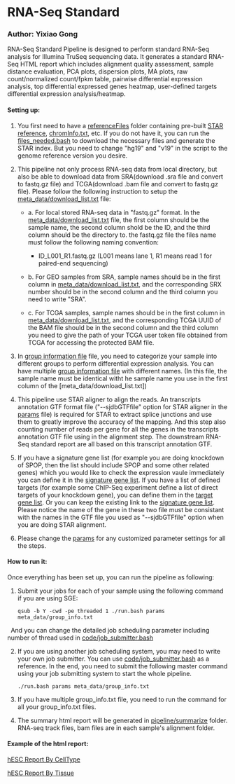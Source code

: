 # RNA-Seq Standard

### Author: Yixiao Gong

RNA-Seq Standard Pipeline is designed to perform standard RNA-Seq analysis for Illumina TruSeq sequencing data. It generates a standard RNA-Seq HTML report which includes alignment quality assessment, sample distance evaluation, PCA plots, dispersion plots, MA plots, raw count/normalized count/fpkm table, pairwise differential expression analysis, top differential expressed genes heatmap, user-defined targets differential expression analysis/heatmap. 

#### Setting up:

1. You first need to have a [referenceFiles](referenceFiles/) folder containing pre-built [STAR reference](referenceFiles/STAR_Reference), [chromInfo.txt](referenceFiles/chromInfo.txt), etc. If you do not have it, you can run the [files_needed.bash](referenceFiles/files_needed.bash) to download the necessary files and generate the STAR index. But you need to change "hg19" and "v19" in the script to the genome reference version you desire.

2. This pipeline not only process RNA-seq data from local directory, but also be able to download data from SRA(download .sra file and convert to fastq.gz file) and TCGA(download .bam file and convert to fastq.gz file). Please follow the following instruction to setup the [meta_data/download_list.txt](meta_data/download_list.txt) file:

	* a. For local stored RNA-seq data in "fastq.gz" format. In the [meta_data/download_list.txt](meta_data/download_list.txt) file, the first column should be the sample name, the second column shold be the ID, and the third column should be the directory to. the fastq.gz file the files name must follow the following naming convention: 
		+ ID_L001_R1.fastq.gz (L001 means lane 1, R1 means read 1 for paired-end sequencing)

	* b. For GEO samples from SRA, sample names should be in the first column in [meta_data/download_list.txt](meta_data/download_list.txt), and the corresponding SRX number should be in the second column and the third column you need to write "SRA".

	* c. For TCGA samples, sample names should be in the first column in [meta_data/download_list.txt](meta_data/download_list.txt), and the corresponding TCGA UUID of the BAM file should be in the second column and the third column you need to give the path of your TCGA user token file obtained from TCGA for accessing the protected BAM file. 
	
5. In [group information file](meta_data/group_info.txt) file, you need to categorize your sample into different groups to perform differential expression analysis. You can have multiple [group information file](meta_data/group_info.txt) with different names. (In this file, the sample name must be identical witht he sample name you use in the first column of the [meta_data/download_list.txt])

6. This pipeline use STAR aligner to align the reads. An transcripts annotation GTF format file ("--sjdbGTFfile" option for STAR aligner in the [params](params) file) is required for STAR to extract splice junctions and use them to greatly improve the accuracy of the mapping. And this step also counting number of reads per gene for all the genes in the transcripts annotation GTF file using in the alignment step. The downstream RNA-Seq standard report are all based on this transcript annotation GTF. 

7. If you have a signature gene list (for example you are doing knockdown of SPOP, then the list should include SPOP and some other related genes) which you would like to check the expression vaule immediately you can define it in the [signature gene list](meta_data/signature.txt). If you have a list of defined targets (for example some ChIP-Seq experiment define a list of direct targets of your knockdown gene), you can define them in the [target gene list](meta_data/target.txt). Or you can keep the existing link to the [signature gene list](meta_data/signature.txt). Please notice the name of the gene in these two file must be consistant with the names in the GTF file you used as "--sjdbGTFfile" option when you are doing STAR alignment. 

8. Please change the [params](params) for any customized parameter settings for all the steps.

#### How to run it:

Once everything has been set up, you can run the pipeline as following:

1. Submit your jobs for each of your sample using the following command if you are using SGE:
   
	```
	qsub -b Y -cwd -pe threaded 1 ./run.bash params meta_data/group_info.txt
	```
   And you can change the detailed job scheduling parameter including number of thread used in [code/job_submitter.bash](code/job_submitter.bash)
	
2.  If you are using another job scheduling system, you may need to write your own job submitter. You can use [code/job_submitter.bash](code/job_submitter.bash) as a reference. In the end, you need to submit the following master command using your job submitting system to start the whole pipeline.
   
	```
	./run.bash params meta_data/group_info.txt
	```
	
2. If you have multiple group_info.txt file, you need to run the command for all your group_info.txt files.  

3. The summary html report will be generated in [pipeline/summarize](pipeline/summarize) folder. RNA-seq track files, bam files are in each sample's alignment folder.

#### Example of the html report:
[hESC Report By CellType](http://www.hpc.med.nyu.edu/~gongy05/RNA-Seq_Standard/H1_Cells/By_CellType/By_CellType.html)

[hESC Report By Tissue](http://www.hpc.med.nyu.edu/~gongy05/RNA-Seq_Standard/H1_Cells/By_Tissue/By_Tissue.html)

